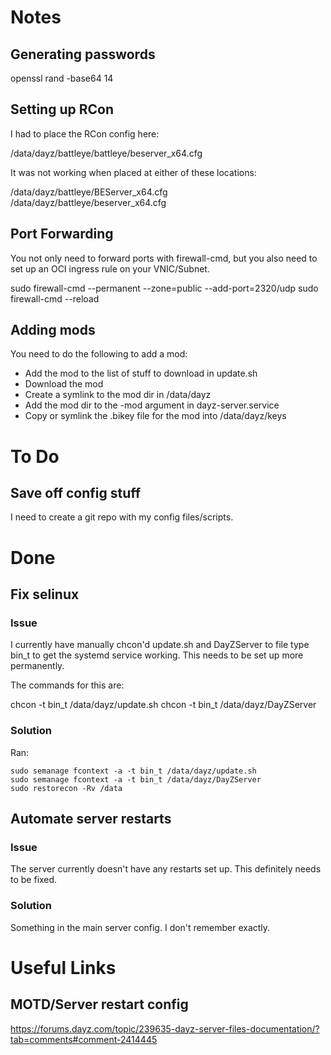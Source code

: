 # Notes

## Generating passwords

openssl rand -base64 14

## Setting up RCon

I had to place the RCon config here:

/data/dayz/battleye/battleye/beserver_x64.cfg

It was not working when placed at either of these locations:

/data/dayz/battleye/BEServer_x64.cfg
/data/dayz/battleye/beserver_x64.cfg

## Port Forwarding

You not only need to forward ports with firewall-cmd, but you also need to set up an OCI ingress rule on your VNIC/Subnet.

sudo firewall-cmd --permanent --zone=public --add-port=2320/udp
sudo firewall-cmd --reload

## Adding mods

You need to do the following to add a mod:

- Add the mod to the list of stuff to download in update.sh
- Download the mod
- Create a symlink to the mod dir in /data/dayz
- Add the mod dir to the -mod argument in dayz-server.service
- Copy or symlink the .bikey file for the mod into /data/dayz/keys

# To Do

## Save off config stuff

I need to create a git repo with my config files/scripts.

# Done

## Fix selinux

### Issue

I currently have manually chcon'd update.sh and DayZServer to file type bin_t to get the
systemd service working.  This needs to be set up more permanently.

The commands for this are:

chcon -t bin_t /data/dayz/update.sh
chcon -t bin_t /data/dayz/DayZServer

### Solution

Ran:

```
sudo semanage fcontext -a -t bin_t /data/dayz/update.sh
sudo semanage fcontext -a -t bin_t /data/dayz/DayZServer
sudo restorecon -Rv /data
```

## Automate server restarts

### Issue

The server currently doesn't have any restarts set up.  This definitely needs to be fixed.

### Solution

Something in the main server config.  I don't remember exactly.

# Useful Links

## MOTD/Server restart config

https://forums.dayz.com/topic/239635-dayz-server-files-documentation/?tab=comments#comment-2414445
